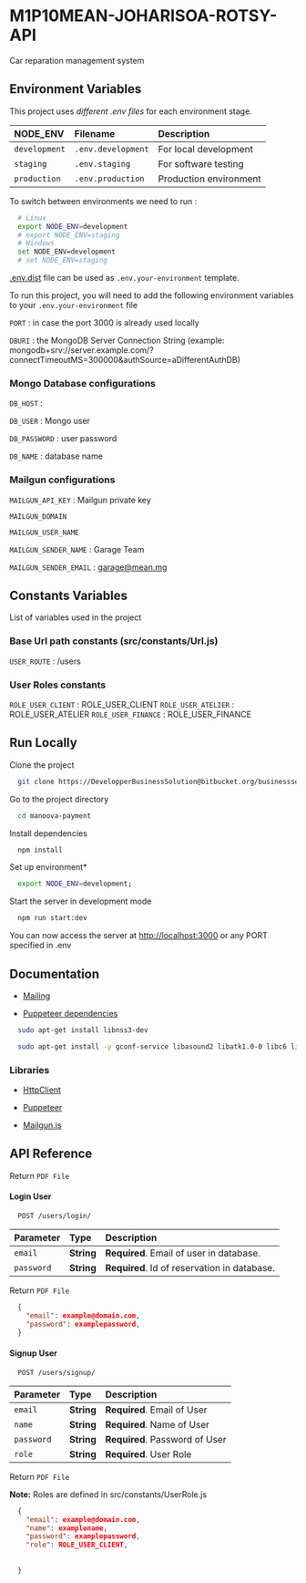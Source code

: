 # M1P10MEAN-JOHARISOA-ROTSY-API #

Car reparation management system

## Environment Variables

This project uses *different .env files* for each environment stage.

| NODE_ENV      | Filename           | Description            |
| :------------ | :----------------- | :--------------------- |
| `development` | `.env.development` | For local development  |
| `staging`     | `.env.staging`     | For software testing   |
| `production`  | `.env.production`  | Production environment |

To switch between environments we need to run :

```bash
  # Linux
  export NODE_ENV=development
  # export NODE_ENV=staging
  # Windows
  set NODE_ENV=development 
  # set NODE_ENV=staging
```
[.env.dist](./.env.dist) file can be used as `.env.your-environment` template.

To run this project, you will need to add the following environment variables to your `.env.your-environment` file

`PORT` : in case the port 3000 is already used locally

`DBURI` : the MongoDB Server Connection String (example: mongodb+srv://server.example.com/?connectTimeoutMS=300000&authSource=aDifferentAuthDB)

### Mongo Database configurations
`DB_HOST` : 

`DB_USER` : Mongo user

`DB_PASSWORD` : user password

`DB_NAME` : database name

### Mailgun configurations
`MAILGUN_API_KEY` : Mailgun private key

`MAILGUN_DOMAIN`

`MAILGUN_USER_NAME`

`MAILGUN_SENDER_NAME` : Garage Team

`MAILGUN_SENDER_EMAIL` : garage@mean.mg

## Constants Variables

List of variables used in the project 

### Base Url path constants (src/constants/Url.js)
`USER_ROUTE` : /users

### User Roles constants
`ROLE_USER_CLIENT` : ROLE_USER_CLIENT
`ROLE_USER_ATELIER` : ROLE_USER_ATELIER
`ROLE_USER_FINANCE` : ROLE_USER_FINANCE




## Run Locally

Clone the project

```bash
  git clone https://DevelopperBusinessSolution@bitbucket.org/businesssolutionnexthope/manoova-payment.git
```

Go to the project directory

```bash
  cd manoova-payment
```

Install dependencies

```bash
  npm install
```

Set up environment*

```bash
  export NODE_ENV=development;
```

Start the server in development mode

```bash
  npm run start:dev
```

You can now access the server at [http://localhost:3000](http://localhost:3000) or any PORT specified in .env

## Documentation

- [Mailing](https://documentation.mailgun.com/en/latest/user_manual.html#sending-via-api)

- [Puppeteer dependencies](https://stackoverflow.com/questions/64361897/puppeteer-not-working-on-vps-but-running-locally)


```bash
  sudo apt-get install libnss3-dev

  sudo apt-get install -y gconf-service libasound2 libatk1.0-0 libc6 libcairo2 libcups2 libdbus-1-3 libexpat1 libfontconfig1 libgcc1 libgconf-2-4 libgdk-pixbuf2.0-0 libglib2.0-0 libgtk-3-0 libnspr4 libpango-1.0-0 libpangocairo-1.0-0 libstdc++6 libx11-6 libx11-xcb1 libxcb1 libxcomposite1 libxcursor1 libxdamage1 libxext6 libxfixes3 libxi6 libxrandr2 libxrender1 libxss1 libxtst6 ca-certificates fonts-liberation libappindicator1 libnss3 lsb-release xdg-utils wget libgbm-dev
```

### Libraries

- [HttpClient](https://www.npmjs.com/package/axios) 

- [Puppeteer](https://www.npmjs.com/package/puppeteer)

- [Mailgun.js](https://www.npmjs.com/package/mailgun.js)

## API Reference

Return `PDF File`

#### Login User

```http
  POST /users/login/
```

| Parameter      | Type            | Description                                  |
| :------------- | :-------------- | :------------------------------------------- |
| `email`        | **String**      | **Required**. Email of user in database.     |
| `password`     | **String**      | **Required**. Id of reservation in database. |

Return `PDF File`


```json
  {
    "email": example@domain.com,
    "password": examplepassword,
  }
```


#### Signup User

```http
  POST /users/signup/
```

| Parameter      | Type            | Description                                                   |
| :------------- | :-------------- | :------------------------------------------------------------ |
| `email`        | **String**      | **Required**. Email of User                                   |
| `name`         | **String**      | **Required**. Name of User                                    |
| `password`     | **String**      | **Required**. Password of User                                |
| `role`         | **String**      | **Required**. User Role                                       |

Return `PDF File`

**Note:** Roles are defined in src/constants/UserRole.js

```json
  {
    "email": example@domain.com,
    "name": examplename,
    "password": examplepassword,
    "role": ROLE_USER_CLIENT,
    
    
  }
```

